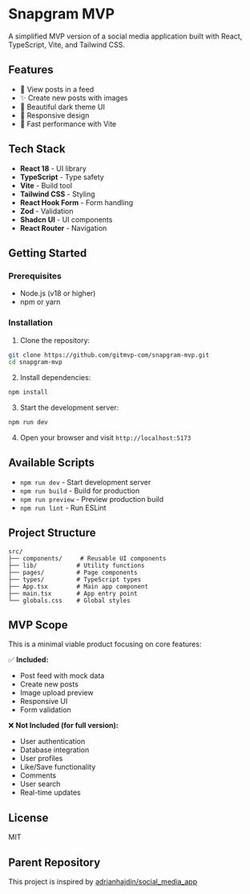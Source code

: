 # Snapgram MVP

A simplified MVP version of a social media application built with React, TypeScript, Vite, and Tailwind CSS.

## Features

- 📱 View posts in a feed
- ✨ Create new posts with images
- 🎨 Beautiful dark theme UI
- 📱 Responsive design
- 🚀 Fast performance with Vite

## Tech Stack

- **React 18** - UI library
- **TypeScript** - Type safety
- **Vite** - Build tool
- **Tailwind CSS** - Styling
- **React Hook Form** - Form handling
- **Zod** - Validation
- **Shadcn UI** - UI components
- **React Router** - Navigation

## Getting Started

### Prerequisites

- Node.js (v18 or higher)
- npm or yarn

### Installation

1. Clone the repository:
```bash
git clone https://github.com/gitmvp-com/snapgram-mvp.git
cd snapgram-mvp
```

2. Install dependencies:
```bash
npm install
```

3. Start the development server:
```bash
npm run dev
```

4. Open your browser and visit `http://localhost:5173`

## Available Scripts

- `npm run dev` - Start development server
- `npm run build` - Build for production
- `npm run preview` - Preview production build
- `npm run lint` - Run ESLint

## Project Structure

```
src/
├── components/     # Reusable UI components
├── lib/           # Utility functions
├── pages/         # Page components
├── types/         # TypeScript types
├── App.tsx        # Main app component
├── main.tsx       # App entry point
└── globals.css    # Global styles
```

## MVP Scope

This is a minimal viable product focusing on core features:

✅ **Included:**
- Post feed with mock data
- Create new posts
- Image upload preview
- Responsive UI
- Form validation

❌ **Not Included (for full version):**
- User authentication
- Database integration
- User profiles
- Like/Save functionality
- Comments
- User search
- Real-time updates

## License

MIT

## Parent Repository

This project is inspired by [adrianhajdin/social_media_app](https://github.com/adrianhajdin/social_media_app)
